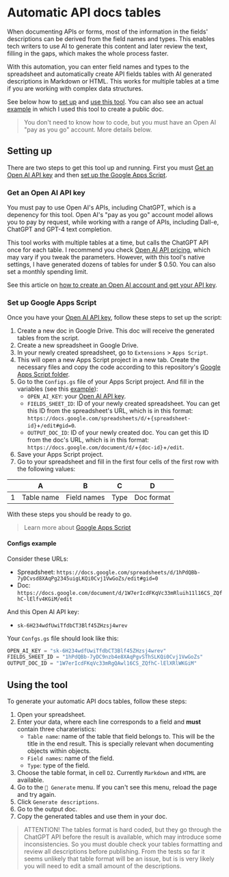 # Automatic API docs tables

When documenting APIs or forms, most of the information in the fields' descriptions can be derived from the field names and types. This enables tech writers to use AI to generate this content and later review the text, filling in the gaps, which makes the whole process faster.

With this automation, you can enter field names and types to the spreadsheet and automatically create API fields tables with AI generated descriptions in Markdown or HTML. This works for multiple tables at a time if you are working with complex data structures.

See below how to [set up](#setting-up) and [use this tool](#using-the-tool). You can also see an actual [example](https://github.com/PedroAntunesCosta/automatic-api-docs-tables/blob/main/EXAMPLE.md) in which I used this tool to create a public doc.

> You don't need to know how to code, but you must have an Open AI "pay as you go" account. More details below.

## Setting up

There are two steps to get this tool up and running. First you must [Get an Open AI API key](#get-an-open-ai-api-key) and then [set up the Google Apps Script](#set-up-google-apps-script).

### Get an Open AI API key

You must pay to use Open AI's APIs, including ChatGPT, which is a depenency for this tool. Open AI's "pay as you go" account model allows you to pay by request, while working with a range of APIs, including Dall-e, ChatGPT and GPT-4 text completion.

This tool works with multiple tables at a time, but calls the ChatGPT API once for each table. I recommend you check [Open AI API pricing](https://openai.com/pricing), which may vary if you tweak the parameters. However, with this tool's native settings, I have generated dozens of tables for under $ 0.50. You can also set a monthly spending limit.

See this article on [how to create an Open AI account and get your API key](https://promptmuse.com/how-to-create-and-openai-account-and-get-an-api/).

### Set up Google Apps Script

Once you have your [Open AI API key](#get-an-open-ai-api-key), follow these steps to set up the script:

1. Create a new doc in Google Drive. This doc will receive the generated tables from the script.
2. Create a new spreadsheet in Google Drive.
3. In your newly created spreadsheet, go to `Extensions` > `Apps Script`.
4. This will open a new Apps Script project in a new tab. Create the necessary files and copy the code according to this repository's [Google Apps Script folder](https://github.com/PedroAntunesCosta/automatic-api-docs-tables/tree/main/Google%20Apps%20Scripts).
5. Go to the `Configs.gs` file of your Apps Script project. And fill in the variables (see this [example](#configs-example)):
    - `OPEN_AI_KEY`: your [Open AI API key](#get-an-open-ai-api-key).
    - `FIELDS_SHEET_ID`: ID of your newly created spreadsheet. You can get this ID from the spreadsheet's URL, which is in this format: `https://docs.google.com/spreadsheets/d/`+`{spreadsheet-id}`+`/edit#gid=0`.
    - `OUTPUT_DOC_ID`: ID of your newly created doc. You can get this ID from the doc's URL, which is in this format: `https://docs.google.com/document/d/`+`{doc-id}`+`/edit`.
6. Save your Apps Script project.
7. Go to your spreadsheet and fill in the first four cells of the first row with the following values:

|  | A | B | C | D |
| ----- | ----- | ----- | ----- | ----- |
| 1 | Table name | Field names | Type | Doc format |

With these steps you should be ready to go.

> Learn more about [Google Apps Script](https://www.google.com/script/start/)

#### Configs example

Consider these URLs:
- Spreadsheet: `https://docs.google.com/spreadsheets/d/1hPdQBb-7yDCvsd8XAqPg2345uigLKQi0Cvj1VwGoZs/edit#gid=0`
- Doc: `https://docs.google.com/document/d/1W7erIcdFKqVc33mRluih11l16CS_ZQfhC-lElfv4KGiM/edit`

And this Open AI API key:
- `sk-6H234wdfUwiTfdbCT3Blf45ZHzsj4wrev`

Your `Confgs.gs` file should look like this:

```js
OPEN_AI_KEY = "sk-6H234wdfUwiTfdbCT3Blf45ZHzsj4wrev"
FIELDS_SHEET_ID = "1hPdQBb-7yDC9nzb4e8XAqPgvSThSLKQi0Cvj1VwGoZs"
OUTPUT_DOC_ID = "1W7erIcdFKqVc33mRgQAwl16CS_ZQfhC-lElXRlWKGiM"
```

## Using the tool

To generate your automatic API docs tables, follow these steps:

1. Open your spreadsheet.
2. Enter your data, where each line corresponds to a field and **must** contain three charateristics: 
    - `Table name`: name of the table that field belongs to. This will be the title in the end result. This is specially relevant when documenting objects within objects.
    - `Field names`: name of the field.
    - `Type`: type of the field.
3. Choose the table format, in cell `D2`. Currently `Markdown` and `HTML` are available.
4. Go to the `📝 Generate` menu. If you can't see this menu, reload the page and try again.
5. Click `Generate descriptions`.
6. Go to the output doc.
7. Copy the generated tables and use them in your doc.

> ATTENTION! The tables format is hard coded, but they go through the ChatGPT API before the result is available, which may introduce some inconsistencies. So you must double check your tables formatting and review all descriptions before publishing. From the tests so far it seems unlikely that table format will be an issue, but is is very likely you will need to edit a small amount of the descriptions.
